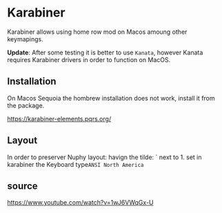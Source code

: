 # Karabiner

Karabiner allows using home row mod on Macos amoung other keymapings.

**Update**: After some testing it is better to use `Kanata`, however Kanata requires
Karabiner drivers in order to function on MacOS.

## Installation

On Macos Sequoia the hombrew installation does not work, install it from the
package.

<https://karabiner-elements.pqrs.org/>

## Layout

In order to preserver Nuphy layout:
havign the tilde: \` next to 1. set in karabiner the Keyboard type`ANSI North America`

## source

<https://www.youtube.com/watch?v=1wJ6VWqGx-U>
